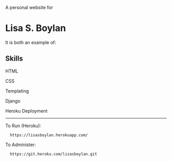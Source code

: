 A personal website for

 Lisa S. Boylan
 ==============

It is both an example of:

   Skills
   ------
   HTML

   CSS

   Templating

   Django

   Heroku Deployment
   
----------------
To Run (Heroku):

   
      https://lisasboylan.herokuapp.com/ 
      
      
To Administer:


      https://git.heroku.com/lisasboylan.git


